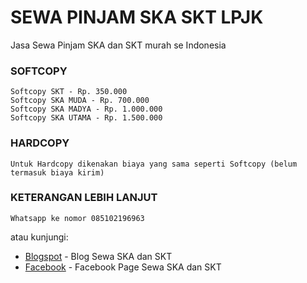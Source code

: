# SEWA PINJAM SKA SKT LPJK 
Jasa Sewa Pinjam SKA dan SKT murah se Indonesia

### SOFTCOPY 
```
Softcopy SKT - Rp. 350.000
Softcopy SKA MUDA - Rp. 700.000
Softcopy SKA MADYA - Rp. 1.000.000
Softcopy SKA UTAMA - Rp. 1.500.000
```

### HARDCOPY
```
Untuk Hardcopy dikenakan biaya yang sama seperti Softcopy (belum termasuk biaya kirim)
```

### KETERANGAN LEBIH LANJUT
```
Whatsapp ke nomor 085102196963
```

atau kunjungi:

* [Blogspot](http://sewaskadanskt.blogspot.com/) - Blog Sewa SKA dan SKT
* [Facebook](https://www.facebook.com/sewaskadanskt/) - Facebook Page Sewa SKA dan SKT
